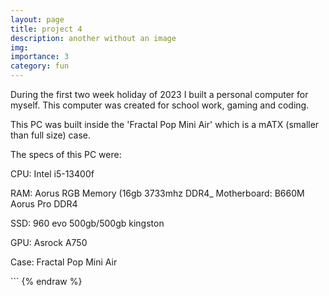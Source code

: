 ```yaml
---
layout: page
title: project 4
description: another without an image
img:
importance: 3
category: fun
---
```


During the first two week holiday of 2023 I built a personal computer for myself. This computer was created for school work, gaming and coding.

This PC was built inside the 'Fractal Pop Mini Air' which is a mATX (smaller than full size) case.

The specs of this PC were:


CPU: Intel i5-13400f

RAM: Aorus RGB Memory (16gb 3733mhz DDR4_
Motherboard: B660M Aorus Pro DDR4

SSD: 960 evo 500gb/500gb kingston

GPU: Asrock A750

Case: Fractal Pop Mini Air
</div>
```
{% endraw %}
